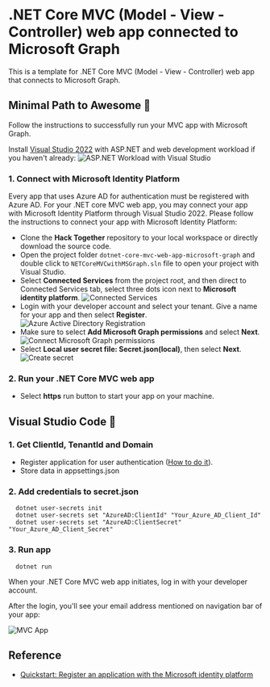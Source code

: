 # .NET Core MVC (Model - View - Controller) web app connected to Microsoft Graph

This is a template for .NET Core MVC (Model - View - Controller) web app that connects to Microsoft Graph.

## Minimal Path to Awesome 🚀

Follow the instructions to successfully run your MVC app with Microsoft Graph.

Install [Visual Studio 2022](https://visualstudio.microsoft.com/downloads/) with ASP.NET and web development workload if you haven't already:
![ASP.NET Workload with Visual Studio](/templates/dotnet-core-mvc-web-app-microsoft-graph/aspnetworkload.png)

### 1. Connect with Microsoft Identity Platform

Every app that uses Azure AD for authentication must be registered with Azure AD. For your .NET core MVC web app, you may connect your app with Microsoft Identity Platform through Visual Studio 2022. Please follow the instructions to connect your app with Microsoft Identity Platform:

* Clone the **Hack Together** repository to your local workspace or directly download the source code.
* Open the project folder `dotnet-core-mvc-web-app-microsoft-graph` and double click to `NETCoreMVCwithMSGraph.sln` file to open your project with Visual Studio.
* Select **Connected Services** from the project root, and then direct to Connected Services tab, select three dots icon next to **Microsoft identity platform**.
![Connected Services](/templates/dotnet-core-mvc-web-app-microsoft-graph/visualstudio-identity-connect.png)
* Login with your developer account and select your tenant. Give a name for your app and then select **Register**.
![Azure Active Directory Registration](/templates/dotnet-core-mvc-web-app-microsoft-graph/visualstudio-aad-registration.png)
* Make sure to select **Add Microsoft Graph permissions** and select **Next**.
![Connect Microsoft Graph permissions](/templates/dotnet-core-mvc-web-app-microsoft-graph/add-msgraph.png)
* Select **Local user secret file: Secret.json(local)**, then select **Next**.
![Create secret](/templates/dotnet-core-mvc-web-app-microsoft-graph/aad-secret.png)



### 2. Run your .NET Core MVC web app

* Select **https** run button to start your app on your machine.

## Visual Studio Code 🚀

### 1. Get ClientId, TenantId and Domain
* Register application for user authentication ([How to do it](https://learn.microsoft.com/en-us/graph/tutorials/dotnet?tabs=aad&tutorial-step=1)). 
* Store data in appsettings.json
### 2. Add credentials to secret.json
```dotnetcli
  dotnet user-secrets init
  dotnet user-secrets set "AzureAD:ClientId" "Your_Azure_AD_Client_Id"
  dotnet user-secrets set "AzureAD:ClientSecret" "Your_Azure_AD_Client_Secret"
```
### 3. Run app
```dotnetcli
  dotnet run
```

When your .NET Core MVC web app initiates, log in with your developer account.

After the login, you'll see your email address mentioned on navigation bar of your app:

![MVC App](/templates/dotnet-core-mvc-web-app-microsoft-graph/netcoreMVC.png)

## Reference

* [Quickstart: Register an application with the Microsoft identity platform](https://learn.microsoft.com/azure/active-directory/develop/quickstart-register-app)
